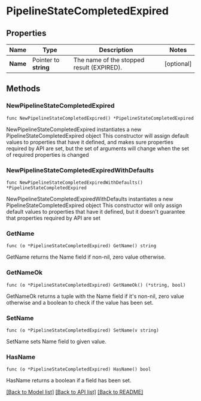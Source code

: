 # PipelineStateCompletedExpired

## Properties

Name | Type | Description | Notes
------------ | ------------- | ------------- | -------------
**Name** | Pointer to **string** | The name of the stopped result (EXPIRED). | [optional] 

## Methods

### NewPipelineStateCompletedExpired

`func NewPipelineStateCompletedExpired() *PipelineStateCompletedExpired`

NewPipelineStateCompletedExpired instantiates a new PipelineStateCompletedExpired object
This constructor will assign default values to properties that have it defined,
and makes sure properties required by API are set, but the set of arguments
will change when the set of required properties is changed

### NewPipelineStateCompletedExpiredWithDefaults

`func NewPipelineStateCompletedExpiredWithDefaults() *PipelineStateCompletedExpired`

NewPipelineStateCompletedExpiredWithDefaults instantiates a new PipelineStateCompletedExpired object
This constructor will only assign default values to properties that have it defined,
but it doesn't guarantee that properties required by API are set

### GetName

`func (o *PipelineStateCompletedExpired) GetName() string`

GetName returns the Name field if non-nil, zero value otherwise.

### GetNameOk

`func (o *PipelineStateCompletedExpired) GetNameOk() (*string, bool)`

GetNameOk returns a tuple with the Name field if it's non-nil, zero value otherwise
and a boolean to check if the value has been set.

### SetName

`func (o *PipelineStateCompletedExpired) SetName(v string)`

SetName sets Name field to given value.

### HasName

`func (o *PipelineStateCompletedExpired) HasName() bool`

HasName returns a boolean if a field has been set.


[[Back to Model list]](../README.md#documentation-for-models) [[Back to API list]](../README.md#documentation-for-api-endpoints) [[Back to README]](../README.md)


